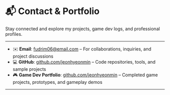 # 📬 Contact & Portfolio

Stay connected and explore my projects, game dev logs, and professional profiles.

---

- ✉️ **Email**: [fudrim06@email.com](mailto:fudrim06@email.com) – For collaborations, inquiries, and project discussions  
- 💻 **GitHub**: [github.com/jeonhyeonmin](https://github.com/jeonhyeonmin) – Code repositories, tools, and sample projects  
- 🎮 **Game Dev Portfolio**: [github.com/jeonhyeonmin](https://github.com/jeonhyeonmin) – Completed game projects, prototypes, and gameplay demos

---

<p id="greeting"></p>

<script>
  const greetingEl = document.getElementById("greeting");
  const today = new Date();
  const day = today.getDay(); // 0 = Sunday, 6 = Saturday

  if (day === 0 || day === 6) {
    greetingEl.textContent = "💡 Tip: Happy Weekend~ 😊";
  } else {
    greetingEl.textContent = "💡 Tip: Have a productive day! 💻";
  }
</script>
